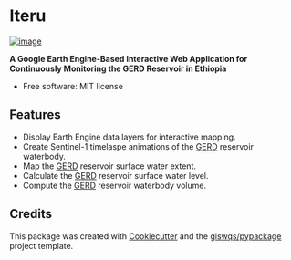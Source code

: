 # Iteru


[![image](https://img.shields.io/pypi/v/iteru.svg)](https://pypi.python.org/pypi/iteru)


**A Google Earth Engine-Based Interactive Web Application for Continuously Monitoring the GERD Reservoir in Ethiopia**


-   Free software: MIT license
    

## Features


-   Display Earth Engine data layers for interactive mapping.
-   Create Sentinel-1 timelaspe animations of the [GERD](https://en.wikipedia.org/wiki/Grand_Ethiopian_Renaissance_Dam) reservoir waterbody.
-   Map the [GERD](https://en.wikipedia.org/wiki/Grand_Ethiopian_Renaissance_Dam) reservoir surface water extent.
-   Calculate the [GERD](https://en.wikipedia.org/wiki/Grand_Ethiopian_Renaissance_Dam) reservoir surface water level. 
-   Compute the [GERD](https://en.wikipedia.org/wiki/Grand_Ethiopian_Renaissance_Dam) reservoir waterbody volume.

## Credits

This package was created with [Cookiecutter](https://github.com/cookiecutter/cookiecutter) and the [giswqs/pypackage](https://github.com/giswqs/pypackage) project template.
